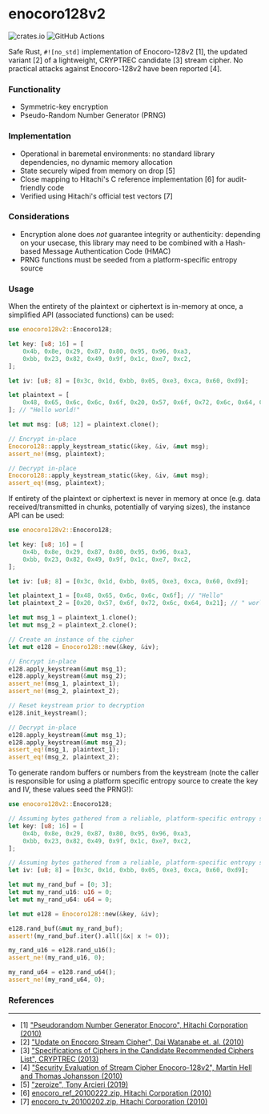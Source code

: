 # enocoro128v2

![crates.io](https://img.shields.io/crates/v/enocoro128v2.svg)
![GitHub Actions](https://github.com/entropic-security/enocoro128v2/workflows/test/badge.svg)

Safe Rust, `#![no_std]` implementation of Enocoro-128v2 [1], the updated variant [2] of a lightweight, CRYPTREC candidate [3] stream cipher.
No practical attacks against Enocoro-128v2 have been reported [4].

### Functionality

* Symmetric-key encryption
* Pseudo-Random Number Generator (PRNG)

### Implementation

* Operational in baremetal environments: no standard library dependencies, no dynamic memory allocation
* State securely wiped from memory on drop [5]
* Close mapping to Hitachi's C reference implementation [6] for audit-friendly code
* Verified using Hitachi's official test vectors [7]

### Considerations

* Encryption alone does *not* guarantee integrity or authenticity: depending on your usecase, this library may need to be combined with a Hash-based Message Authentication Code (HMAC)
* PRNG functions must be seeded from a platform-specific entropy source

### Usage

When the entirety of the plaintext or ciphertext is in-memory at once, a simplified API (associated functions) can be used:

```rust
use enocoro128v2::Enocoro128;

let key: [u8; 16] = [
    0x4b, 0x8e, 0x29, 0x87, 0x80, 0x95, 0x96, 0xa3,
    0xbb, 0x23, 0x82, 0x49, 0x9f, 0x1c, 0xe7, 0xc2,
];

let iv: [u8; 8] = [0x3c, 0x1d, 0xbb, 0x05, 0xe3, 0xca, 0x60, 0xd9];

let plaintext = [
    0x48, 0x65, 0x6c, 0x6c, 0x6f, 0x20, 0x57, 0x6f, 0x72, 0x6c, 0x64, 0x21,
]; // "Hello world!"

let mut msg: [u8; 12] = plaintext.clone();

// Encrypt in-place
Enocoro128::apply_keystream_static(&key, &iv, &mut msg);
assert_ne!(msg, plaintext);

// Decrypt in-place
Enocoro128::apply_keystream_static(&key, &iv, &mut msg);
assert_eq!(msg, plaintext);
```

If entirety of the plaintext or ciphertext is never in memory at once (e.g. data received/transmitted in chunks, potentially of varying sizes), the instance API can be used:

```rust
use enocoro128v2::Enocoro128;

let key: [u8; 16] = [
    0x4b, 0x8e, 0x29, 0x87, 0x80, 0x95, 0x96, 0xa3,
    0xbb, 0x23, 0x82, 0x49, 0x9f, 0x1c, 0xe7, 0xc2,
];

let iv: [u8; 8] = [0x3c, 0x1d, 0xbb, 0x05, 0xe3, 0xca, 0x60, 0xd9];

let plaintext_1 = [0x48, 0x65, 0x6c, 0x6c, 0x6f]; // "Hello"
let plaintext_2 = [0x20, 0x57, 0x6f, 0x72, 0x6c, 0x64, 0x21]; // " world!"

let mut msg_1 = plaintext_1.clone();
let mut msg_2 = plaintext_2.clone();

// Create an instance of the cipher
let mut e128 = Enocoro128::new(&key, &iv);

// Encrypt in-place
e128.apply_keystream(&mut msg_1);
e128.apply_keystream(&mut msg_2);
assert_ne!(msg_1, plaintext_1);
assert_ne!(msg_2, plaintext_2);

// Reset keystream prior to decryption
e128.init_keystream();

// Decrypt in-place
e128.apply_keystream(&mut msg_1);
e128.apply_keystream(&mut msg_2);
assert_eq!(msg_1, plaintext_1);
assert_eq!(msg_2, plaintext_2);
```

To generate random buffers or numbers from the keystream (note the caller is responsible for using a platform specific entropy source to
create the key and IV, these values seed the PRNG!):

```rust
use enocoro128v2::Enocoro128;

// Assuming bytes gathered from a reliable, platform-specific entropy source
let key: [u8; 16] = [
    0x4b, 0x8e, 0x29, 0x87, 0x80, 0x95, 0x96, 0xa3,
    0xbb, 0x23, 0x82, 0x49, 0x9f, 0x1c, 0xe7, 0xc2,
];

// Assuming bytes gathered from a reliable, platform-specific entropy source
let iv: [u8; 8] = [0x3c, 0x1d, 0xbb, 0x05, 0xe3, 0xca, 0x60, 0xd9];

let mut my_rand_buf = [0; 3];
let mut my_rand_u16: u16 = 0;
let mut my_rand_u64: u64 = 0;

let mut e128 = Enocoro128::new(&key, &iv);

e128.rand_buf(&mut my_rand_buf);
assert!(my_rand_buf.iter().all(|&x| x != 0));

my_rand_u16 = e128.rand_u16();
assert_ne!(my_rand_u16, 0);

my_rand_u64 = e128.rand_u64();
assert_ne!(my_rand_u64, 0);
```

### References
---

* [1] ["Pseudorandom Number Generator Enocoro", Hitachi Corporation (2010)](https://www.hitachi.com/rd/yrl/crypto/enocoro/index.html)
* [2] ["Update on Enocoro Stream Cipher", Dai Watanabe et. al. (2010)](https://ieeexplore.ieee.org/document/5649627)
* [3] ["Specifications of Ciphers in the Candidate Recommended Ciphers List", CRYPTREC (2013)](https://www.cryptrec.go.jp/en/method.html)
* [4] ["Security Evaluation of Stream Cipher Enocoro-128v2", Martin Hell and Thomas Johansson (2010)](https://www.cryptrec.go.jp/exreport/cryptrec-ex-2008-2010.pdf)
* [5] ["zeroize", Tony Arcieri (2019)](https://crates.io/crates/zeroize)
* [6] [enocoro_ref_20100222.zip, Hitachi Corporation (2010)](https://www.hitachi.com/rd/yrl/crypto/enocoro/enocoro_ref_20100222.zip)
* [7] [enocoro_tv_20100202.zip, Hitachi Corporation (2010)](https://www.hitachi.com/rd/yrl/crypto/enocoro/enocoro_ref_20100222.zip)